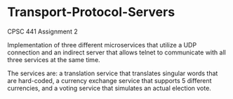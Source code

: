 # Transport-Protocol-Servers
CPSC 441 Assignment 2

Implementation of three different microservices that utilize a UDP connection 
and an indirect server that allows telnet to communicate with all three services at the same time.

The services are:
a translation service that translates singular words that are hard-coded,
a currency exchange service that supports 5 different currencies,
and a voting service that simulates an actual election vote.
